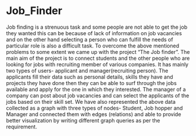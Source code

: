 # Job_Finder
Job finding is a strenuous task and some people are not able to get the job they wanted this can be because of lack of information on job vacancies and on the other hand selecting a person who can fulfill the needs of particular role is also a difficult task. To overcome the above mentioned problems to some extent we came up with the project “The Job finder”. The main aim of the project is to connect students and the other people who are looking for jobs with recruiting member of various companies. It has mainly two types of users- applicant and manager(recruiting person). The applicants fill their data such as personal details, skills they have and projects they have done then they can be able to surf through the jobs available and apply for the one in which they interested. The manager of a company can post about job vacancies and can select the applicants of the jobs based on their skill set. We have also represented the above data collected as a graph with three types of nodes- Student, Job hopper and Manager and connected them with edges (relations) and able to provide better visualization by writing different graph queries as per the requirement.
